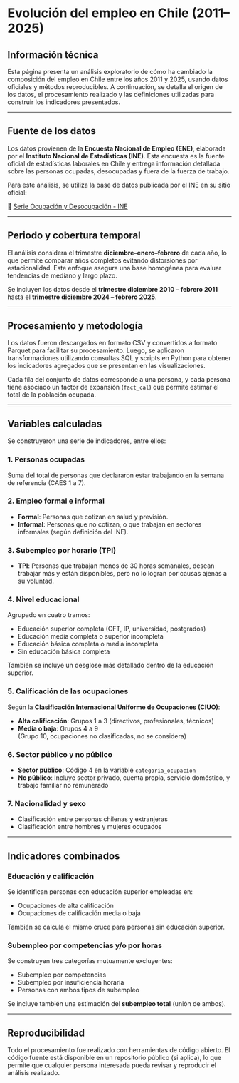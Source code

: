 # Evolución del empleo en Chile (2011–2025)  
## Información técnica

Esta página presenta un análisis exploratorio de cómo ha cambiado la composición del empleo en Chile entre los años 2011 y 2025, usando datos oficiales y métodos reproducibles. A continuación, se detalla el origen de los datos, el procesamiento realizado y las definiciones utilizadas para construir los indicadores presentados.

---

## Fuente de los datos

Los datos provienen de la **Encuesta Nacional de Empleo (ENE)**, elaborada por el **Instituto Nacional de Estadísticas (INE)**. Esta encuesta es la fuente oficial de estadísticas laborales en Chile y entrega información detallada sobre las personas ocupadas, desocupadas y fuera de la fuerza de trabajo.

Para este análisis, se utiliza la base de datos publicada por el INE en su sitio oficial:

🔗 [Serie Ocupación y Desocupación - INE](https://www.ine.gob.cl/estadisticas/sociales/mercado-laboral/ocupacion-y-desocupacion)

---

## Periodo y cobertura temporal

El análisis considera el trimestre **diciembre–enero–febrero** de cada año, lo que permite comparar años completos evitando distorsiones por estacionalidad. Este enfoque asegura una base homogénea para evaluar tendencias de mediano y largo plazo.

Se incluyen los datos desde el **trimestre diciembre 2010 – febrero 2011** hasta el **trimestre diciembre 2024 – febrero 2025**.

---

## Procesamiento y metodología

Los datos fueron descargados en formato CSV y convertidos a formato Parquet para facilitar su procesamiento. Luego, se aplicaron transformaciones utilizando consultas SQL y scripts en Python para obtener los indicadores agregados que se presentan en las visualizaciones.

Cada fila del conjunto de datos corresponde a una persona, y cada persona tiene asociado un factor de expansión (`fact_cal`) que permite estimar el total de la población ocupada.

---

## Variables calculadas

Se construyeron una serie de indicadores, entre ellos:

### 1. Personas ocupadas  
Suma del total de personas que declararon estar trabajando en la semana de referencia (CAES 1 a 7).

### 2. Empleo formal e informal  
- **Formal**: Personas que cotizan en salud y previsión.
- **Informal**: Personas que no cotizan, o que trabajan en sectores informales (según definición del INE).

### 3. Subempleo por horario (TPI)  
- **TPI**: Personas que trabajan menos de 30 horas semanales, desean trabajar más y están disponibles, pero no lo logran por causas ajenas a su voluntad.

### 4. Nivel educacional  
Agrupado en cuatro tramos:
- Educación superior completa (CFT, IP, universidad, postgrados)
- Educación media completa o superior incompleta
- Educación básica completa o media incompleta
- Sin educación básica completa

También se incluye un desglose más detallado dentro de la educación superior.

### 5. Calificación de las ocupaciones  
Según la **Clasificación Internacional Uniforme de Ocupaciones (CIUO)**:
- **Alta calificación**: Grupos 1 a 3 (directivos, profesionales, técnicos)
- **Media o baja**: Grupos 4 a 9  
(Grupo 10, ocupaciones no clasificadas, no se considera)

### 6. Sector público y no público  
- **Sector público**: Código 4 en la variable `categoria_ocupacion`
- **No público**: Incluye sector privado, cuenta propia, servicio doméstico, y trabajo familiar no remunerado

### 7. Nacionalidad y sexo  
- Clasificación entre personas chilenas y extranjeras  
- Clasificación entre hombres y mujeres ocupados

---

## Indicadores combinados

### Educación y calificación  
Se identifican personas con educación superior empleadas en:
- Ocupaciones de alta calificación  
- Ocupaciones de calificación media o baja

También se calcula el mismo cruce para personas sin educación superior.

### Subempleo por competencias y/o por horas  
Se construyen tres categorías mutuamente excluyentes:
- Subempleo por competencias  
- Subempleo por insuficiencia horaria  
- Personas con ambos tipos de subempleo

Se incluye también una estimación del **subempleo total** (unión de ambos).

---

## Reproducibilidad

Todo el procesamiento fue realizado con herramientas de código abierto. El código fuente está disponible en un repositorio público (si aplica), lo que permite que cualquier persona interesada pueda revisar y reproducir el análisis realizado.
